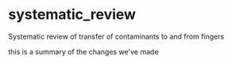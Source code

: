 # systematic_review
Systematic review of transfer of contaminants to and from fingers


this is a summary of the changes we've made
